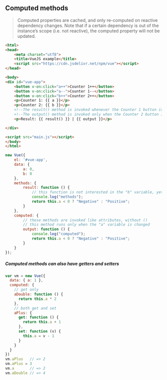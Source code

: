 ## Computed methods
> Computed properties are cached, and only re-computed on reactive dependency changes. Note that if a certain dependency is out of the instance’s scope (i.e. not reactive), the computed property will not be updated.

```html
<html>
<head>
    <meta charset="utf8">
    <title>VueJS example</title>
    <script src="https://cdn.jsdelivr.net/npm/vue"></script>
</head>

<body>
<div id="vue-app">
    <button v-on:click="a++">Counter 1++</button>
    <button v-on:click="a--">Counter 1--</button>
    <button v-on:click="b++">Counter 2++</button>
    <p>Counter 1: {{ a }}</p>
    <p>Counter 2: {{ b }}</p>
    <!--The result() method is invoked whenever the Counter 1 button is clicker or the Counter 2 button is clicked-->
    <!--The output() method is invoked only when the Counter 2 button is clicked-->
    <p>Result: {{ result() }} | {{ output }}</p>

</div>

<script src="main.js"></script>
</body>
</html>
```

```javascript
new Vue({
    el: '#vue-app',
    data: {
        a: 0,
        b: 0
    },
    methods: {
        result: function () {
            // this function is not interested in the "b" variable, yet it runs every time when the result needs to be changed
            console.log("methods");
            return this.a < 0 ? "Negative" : "Positive";
        }
    },
    computed: {
        // these methods are invoked like attributes, without ()
        // this method runs only when the "a" variable is changed
        output: function () {
            console.log("computed");
            return this.a < 0 ? "Negative" : "Positive";
        }
    }
});
```
##### Computed methods can also have getters and setters
```javascript
var vm = new Vue({
  data: { a: 1 },
  computed: {
    // get only
    aDouble: function () {
      return this.a * 2
    },
    // both get and set
    aPlus: {
      get: function () {
        return this.a + 1
      },
      set: function (v) {
        this.a = v - 1
      }
    }
  }
})
vm.aPlus   // => 2
vm.aPlus = 3
vm.a       // => 2
vm.aDouble // => 4
```

